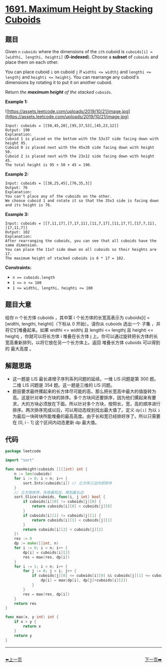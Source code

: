 # [1691. Maximum Height by Stacking Cuboids](https://leetcode.com/problems/maximum-height-by-stacking-cuboids/)

## 题目

Given `n` `cuboids` where the dimensions of the `ith` cuboid is `cuboids[i] = [widthi, lengthi, heighti]` (**0-indexed**). Choose a **subset** of `cuboids` and place them on each other.

You can place cuboid `i` on cuboid `j` if `widthi <= widthj` and `lengthi <= lengthj` and `heighti <= heightj`. You can rearrange any cuboid's dimensions by rotating it to put it on another cuboid.

Return *the **maximum height** of the stacked* `cuboids`.

**Example 1:**

![https://assets.leetcode.com/uploads/2019/10/21/image.jpg](https://assets.leetcode.com/uploads/2019/10/21/image.jpg)

```
Input: cuboids = [[50,45,20],[95,37,53],[45,23,12]]
Output: 190
Explanation:
Cuboid 1 is placed on the bottom with the 53x37 side facing down with height 95.
Cuboid 0 is placed next with the 45x20 side facing down with height 50.
Cuboid 2 is placed next with the 23x12 side facing down with height 45.
The total height is 95 + 50 + 45 = 190.
```

**Example 2:**

```
Input: cuboids = [[38,25,45],[76,35,3]]
Output: 76
Explanation:
You can't place any of the cuboids on the other.
We choose cuboid 1 and rotate it so that the 35x3 side is facing down and its height is 76.
```

**Example 3:**

```
Input: cuboids = [[7,11,17],[7,17,11],[11,7,17],[11,17,7],[17,7,11],[17,11,7]]
Output: 102
Explanation:
After rearranging the cuboids, you can see that all cuboids have the same dimension.
You can place the 11x7 side down on all cuboids so their heights are 17.
The maximum height of stacked cuboids is 6 * 17 = 102.
```

**Constraints:**

- `n == cuboids.length`
- `1 <= n <= 100`
- `1 <= widthi, lengthi, heighti <= 100`

## 题目大意

给你 n 个长方体 cuboids ，其中第 i 个长方体的长宽高表示为 cuboids[i] = [widthi, lengthi, heighti]（下标从 0 开始）。请你从 cuboids 选出一个 子集 ，并将它们堆叠起来。如果 widthi <= widthj 且 lengthi <= lengthj 且 heighti <= heightj ，你就可以将长方体 i 堆叠在长方体 j 上。你可以通过旋转把长方体的长宽高重新排列，以将它放在另一个长方体上。返回 堆叠长方体 cuboids 可以得到的 最大高度 。

## 解题思路

- 这一题是 LIS 最长递增子序列系列问题的延续。一维 LIS 问题是第 300 题。二维 LIS 问题是 354 题。这一题是三维的 LIS 问题。
- 题目要求最终摞起来的长方体尽可能的高，那么把长宽高中最大的值旋转为高。这是针对单个方块的排序。多个方块间还要排序，因为他们摞起来有要求，大的方块必须放在下面。所以针对多个方块，按照长，宽，高的顺序进行排序。两次排序完成以后，可以用动态规划找出最大值了。定义 `dp[i]` 为以 `i` 为最后一块砖块所能堆叠的最高高度。由于长和宽已经排好序了。所以只需要在 [0, i - 1] 这个区间内动态更新 dp 最大值。

## 代码

```go
package leetcode

import "sort"

func maxHeight(cuboids [][]int) int {
	n := len(cuboids)
	for i := 0; i < n; i++ {
		sort.Ints(cuboids[i]) // 立方体三边内部排序
	}
	// 立方体排序，先按最短边，再到最长边
	sort.Slice(cuboids, func(i, j int) bool {
		if cuboids[i][0] != cuboids[j][0] {
			return cuboids[i][0] < cuboids[j][0]
		}
		if cuboids[i][1] != cuboids[j][1] {
			return cuboids[i][1] < cuboids[j][1]
		}
		return cuboids[i][2] < cuboids[j][2]
	})
	res := 0
	dp := make([]int, n)
	for i := 0; i < n; i++ {
		dp[i] = cuboids[i][2]
		res = max(res, dp[i])
	}
	for i := 1; i < n; i++ {
		for j := 0; j < i; j++ {
			if cuboids[j][0] <= cuboids[i][0] && cuboids[j][1] <= cuboids[i][1] && cuboids[j][2] <= cuboids[i][2] {
				dp[i] = max(dp[i], dp[j]+cuboids[i][2])
			}
		}
		res = max(res, dp[i])
	}
	return res
}

func max(x, y int) int {
	if x > y {
		return x
	}
	return y
}
```


----------------------------------------------
<div style="display: flex;justify-content: space-between;align-items: center;">
<p><a href="https://books.halfrost.com/leetcode/ChapterFour/1600~1699/1690.Stone-Game-VII/">⬅️上一页</a></p>
<p><a href="https://books.halfrost.com/leetcode/ChapterFour/1600~1699/1694.Reformat-Phone-Number/">下一页➡️</a></p>
</div>
